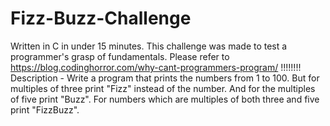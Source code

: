 # Fizz-Buzz-Challenge
Written in C in under 15 minutes. 
This challenge was made to test a programmer's grasp of fundamentals.
Please refer to https://blog.codinghorror.com/why-cant-programmers-program/   !!!!!!!!
Description - Write a program that prints the numbers from 1 to 100. 
But for multiples of three print "Fizz" instead of the number. 
And for the multiples of five print "Buzz". 
For numbers which are multiples of both three and five print "FizzBuzz".


